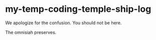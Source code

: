 # my-temp-coding-temple-ship-log

We apologize for the confusion.  You should not be here.

The omnisiah preserves.
